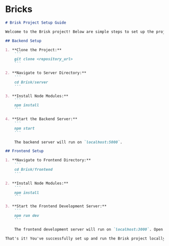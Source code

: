 # Bricks
```markdown
# Brisk Project Setup Guide

Welcome to the Brisk project! Below are simple steps to set up the project after cloning:

## Backend Setup

1. **Clone the Project:**
    ```
    git clone <repository_url>
    ```

2. **Navigate to Server Directory:**
    ```
    cd Brisk/server
    ```

3. **Install Node Modules:**
    ```
    npm install
    ```

4. **Start the Backend Server:**
    ```
    npm start
    ```

    The backend server will run on `localhost:5000`.

## Frontend Setup

1. **Navigate to Frontend Directory:**
    ```
    cd Brisk/frontend
    ```

2. **Install Node Modules:**
    ```
    npm install
    ```

3. **Start the Frontend Development Server:**
    ```
    npm run dev
    ```

    The frontend development server will run on `localhost:3000`. Open your browser and navigate to `http://localhost:3000` to view the project.

That's it! You've successfully set up and run the Brisk project locally. Happy coding! 🚀
```

